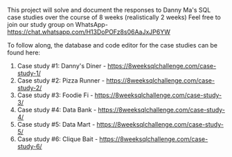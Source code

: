 This project will solve and document the responses to Danny Ma's SQL case studies over the course of 8 weeks (realistically 2 weeks)
Feel free to join our study group on WhatsApp- https://chat.whatsapp.com/H13DoPOFz8s06AaJxJP6YW

To follow along, the database and code editor for the case studies can be found here:

1. Case study #1: Danny's Diner  - https://8weeksqlchallenge.com/case-study-1/ 
2. Case study #2: Pizza Runner - https://8weeksqlchallenge.com/case-study-2/
3. Case study #3: Foodie Fi - https://8weeksqlchallenge.com/case-study-3/
4. Case study #4: Data Bank - https://8weeksqlchallenge.com/case-study-4/
5. Case study #5: Data Mart - https://8weeksqlchallenge.com/case-study-5/
6. Case study #6: Clique Bait - https://8weeksqlchallenge.com/case-study-6/
